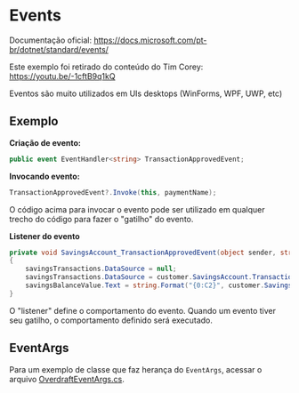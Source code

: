 # Events

Documentação oficial: https://docs.microsoft.com/pt-br/dotnet/standard/events/

Este exemplo foi retirado do conteúdo do Tim Corey: https://youtu.be/-1cftB9q1kQ

Eventos são muito utilizados em UIs desktops (WinForms, WPF, UWP, etc)

## Exemplo

**Criação de evento:**

```csharp
public event EventHandler<string> TransactionApprovedEvent;
```

**Invocando evento:**

```csharp
TransactionApprovedEvent?.Invoke(this, paymentName);
```

O código acima para invocar o evento pode ser utilizado em qualquer trecho do código para fazer o "gatilho" do evento.

**Listener do evento**

```csharp
private void SavingsAccount_TransactionApprovedEvent(object sender, string e)
{
	savingsTransactions.DataSource = null;
	savingsTransactions.DataSource = customer.SavingsAccount.Transactions;
	savingsBalanceValue.Text = string.Format("{0:C2}", customer.SavingsAccount.Balance);
}
```

O "listener" define o comportamento do evento. Quando um evento tiver seu gatilho, o comportamento definido será executado.

## EventArgs

Para um exemplo de classe que faz herança do `EventArgs`, acessar o arquivo [OverdraftEventArgs.cs](/PrepToExam70-483/04_Events/DemoLibrary/OverdraftEventArgs.cs "OverdraftEventArgs.cs").
